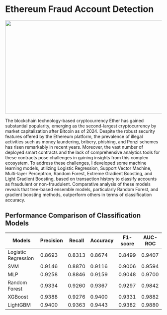 # Ethereum Fraud Account Detection

<p align="center">
  <img width="600" height="300" src="https://github.com/shazzad-hasan/ethereum-fraud-detection/blob/main/ethereum.png" />
</p>

The blockchain technology-based cryptocurrency Ether has gained substantial popularity, emerging as the second-largest cryptocurrency by market capitalization after Bitcoin as of 2024. Despite the robust security features offered by the Ethereum platform, the prevalence of illegal activities such as money laundering, bribery, phishing, and Ponzi schemes has risen remarkably in recent years. Moreover, the vast number of deployed smart contracts and the lack of comprehensive analytics tools for these contracts pose challenges in gaining insights from this complex ecosystem. To address these challenges, I developed some machine learning models, utilizing Logistic Regression, Support Vector Machine, Multi-layer Perceptron, Random Forest, Extreme Gradient Boosting, and Light Gradient Boosting, based on transaction history to classify accounts as fraudulent or non-fraudulent. Comparative analysis of these models reveals that tree-based ensemble models, particularly Random Forest, and gradient boosting methods, outperform others in terms of classification accuracy.

## Performance Comparison of Classification Models

| Models             | Precision | Recall | Accuracy | F1-score | AUC-ROC |
|--------------------|-----------|--------|----------|----------|---------|
| Logistic Regression | 0.8693    | 0.8313 | 0.8674   | 0.8499   | 0.9407  |
| SVM                | 0.9146    | 0.8870 | 0.9116   | 0.9006   | 0.9594  |
| MLP                | 0.9258    | 0.8846 | 0.9159   | 0.9048   | 0.9700  |
| Random Forest      | 0.9334    | 0.9260 | 0.9367   | 0.9297   | 0.9842  |
| XGBoost            | 0.9388    | 0.9276 | 0.9400   | 0.9331   | 0.9882  |
| LightGBM           | 0.9400    | 0.9363 | 0.9443   | 0.9382   | 0.9880  |
